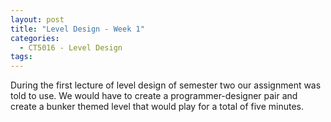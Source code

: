 ```yaml
---
layout: post
title: "Level Design - Week 1"
categories:
  - CT5016 - Level Design
tags:
---
```


During the first lecture of level design of semester two our assignment was told to use. We would have to create a programmer-designer pair
and create a bunker themed level that would play for a total of five minutes. 
